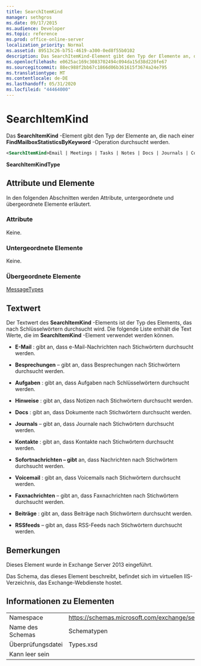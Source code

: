 ```yaml
---
title: SearchItemKind
manager: sethgros
ms.date: 09/17/2015
ms.audience: Developer
ms.topic: reference
ms.prod: office-online-server
localization_priority: Normal
ms.assetid: 89513c26-b751-4619-a300-0ed8f55b0102
description: Das SearchItemKind-Element gibt den Typ der Elemente an, die nach einer FindMailboxStatisticsByKeyword-Operation durchsucht werden.
ms.openlocfilehash: e0625ac169c3083702494c094da15d38d220fe67
ms.sourcegitcommit: 88ec988f2bb67c1866d06b361615f3674a24e795
ms.translationtype: MT
ms.contentlocale: de-DE
ms.lasthandoff: 05/31/2020
ms.locfileid: "44464000"
---
```

# <a name="searchitemkind"></a>SearchItemKind

Das **SearchItemKind** -Element gibt den Typ der Elemente an, die nach einer **FindMailboxStatisticsByKeyword** -Operation durchsucht werden. 
  
```XML
<SearchItemKind>Email | Meetings | Tasks | Notes | Docs | Journals | Contacts | Im | Voicemail | Faxes | Posts | Rssfeeds</SearchItemKind>
```

 **SearchItemKindType**
## <a name="attributes-and-elements"></a>Attribute und Elemente

In den folgenden Abschnitten werden Attribute, untergeordnete und übergeordnete Elemente erläutert.
  
### <a name="attributes"></a>Attribute

Keine.
  
### <a name="child-elements"></a>Untergeordnete Elemente

Keine.
  
### <a name="parent-elements"></a>Übergeordnete Elemente

[MessageTypes](messagetypes.md)
  
## <a name="text-value"></a>Textwert

Der Textwert des **SearchItemKind** -Elements ist der Typ des Elements, das nach Schlüsselwörtern durchsucht wird. Die folgende Liste enthält die Text Werte, die im **SearchItemKind** -Element verwendet werden können. 
  
- **E-Mail** : gibt an, dass e-Mail-Nachrichten nach Stichwörtern durchsucht werden. 
    
- **Besprechungen** – gibt an, dass Besprechungen nach Stichwörtern durchsucht werden. 
    
- **Aufgaben** : gibt an, dass Aufgaben nach Schlüsselwörtern durchsucht werden. 
    
- **Hinweise** : gibt an, dass Notizen nach Stichwörtern durchsucht werden. 
    
- **Docs** : gibt an, dass Dokumente nach Stichwörtern durchsucht werden. 
    
- **Journals** – gibt an, dass Journale nach Stichwörtern durchsucht werden. 
    
- **Kontakte** : gibt an, dass Kontakte nach Stichwörtern durchsucht werden. 
    
- **Sofortnachrichten – gibt** an, dass Nachrichten nach Stichwörtern durchsucht werden. 
    
- **Voicemail** : gibt an, dass Voicemails nach Stichwörtern durchsucht werden. 
    
- **Faxnachrichten** – gibt an, dass Faxnachrichten nach Stichwörtern durchsucht werden. 
    
- **Beiträge** : gibt an, dass Beiträge nach Stichwörtern durchsucht werden. 
    
- **RSSfeeds** – gibt an, dass RSS-Feeds nach Stichwörtern durchsucht werden. 
    
## <a name="remarks"></a>Bemerkungen

Dieses Element wurde in Exchange Server 2013 eingeführt.
  
Das Schema, das dieses Element beschreibt, befindet sich im virtuellen IIS-Verzeichnis, das Exchange-Webdienste hostet.
  
## <a name="element-information"></a>Informationen zu Elementen

|||
|:-----|:-----|
|Namespace  <br/> |https://schemas.microsoft.com/exchange/services/2006/types  <br/> |
|Name des Schemas  <br/> |Schematypen  <br/> |
|Überprüfungsdatei  <br/> |Types.xsd  <br/> |
|Kann leer sein  <br/> ||
   

